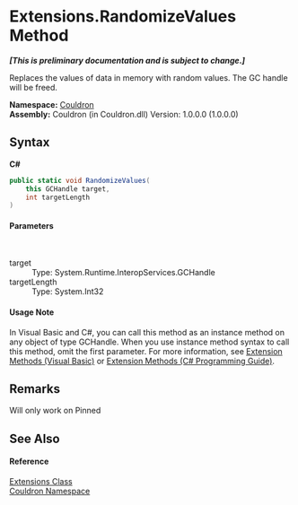 # Extensions.RandomizeValues Method 
 _**\[This is preliminary documentation and is subject to change.\]**_

Replaces the values of data in memory with random values. The GC handle will be freed.

**Namespace:**&nbsp;<a href="N_Couldron">Couldron</a><br />**Assembly:**&nbsp;Couldron (in Couldron.dll) Version: 1.0.0.0 (1.0.0.0)

## Syntax

**C#**<br />
``` C#
public static void RandomizeValues(
	this GCHandle target,
	int targetLength
)
```


#### Parameters
&nbsp;<dl><dt>target</dt><dd>Type: System.Runtime.InteropServices.GCHandle<br /></dd><dt>targetLength</dt><dd>Type: System.Int32<br /></dd></dl>

#### Usage Note
In Visual Basic and C#, you can call this method as an instance method on any object of type GCHandle. When you use instance method syntax to call this method, omit the first parameter. For more information, see <a href="http://msdn.microsoft.com/en-us/library/bb384936.aspx">Extension Methods (Visual Basic)</a> or <a href="http://msdn.microsoft.com/en-us/library/bb383977.aspx">Extension Methods (C# Programming Guide)</a>.

## Remarks
Will only work on Pinned

## See Also


#### Reference
<a href="T_Couldron_Extensions">Extensions Class</a><br /><a href="N_Couldron">Couldron Namespace</a><br />